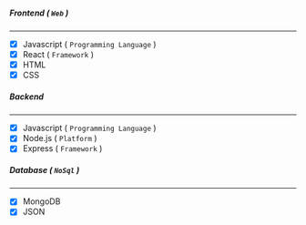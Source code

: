 ##### Frontend ( `Web` )
- - -
- [x] Javascript ( `Programming Language` )
- [x] React ( `Framework` )
- [x] HTML
- [x] CSS

##### Backend
- - -

- [x] Javascript ( `Programming Language` )
- [x] Node.js ( `Platform` )
- [x] Express ( `Framework` )

##### Database ( `NoSql` )
- - -
- [x] MongoDB
- [x] JSON

 

